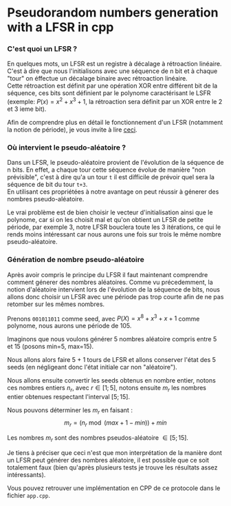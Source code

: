 # Pseudorandom numbers generation with a LFSR in cpp

### C'est quoi un LFSR ? 

En quelques mots, un LFSR est un registre à décalage à rétroaction linéaire.<br>
C'est à dire que nous l'initialisons avec une séquence de n bit et à chaque "tour" on éffectue un décalage binaire avec rétroaction linéaire.<br>
Cette rétroaction est définit par une opération XOR entre différent bit de la séquence, ces bits sont définient par le polynome caractérisant le LSFR (exemple: $P(x) = x^2 + x^3 + 1$, la rétroaction sera définit par un XOR entre le 2 et 3 ieme bit).

Afin de comprendre plus en détail le fonctionnement d'un LFSR (notamment la notion de période), je vous invite à lire [ceci](https://en.wikipedia.org/wiki/Linear-feedback_shift_register).

### Où intervient le pseudo-aléatoire ?

Dans un LFSR, le pseudo-aléatoire provient de l'évolution de la séquence de n bits.
En effet, a chaque tour cette séquence évolue de manière "non prévisible", c'est à dire qu'a un tour `t` il est difficile de prévoir quel sera la séquence de bit du tour `t+3`. <br>En utilisant ces propriétées à notre avantage on peut réussir à génerer des nombres pseudo-aléatoire.

Le vrai problème est de bien choisir le vecteur d'initialisation ainsi que le polynome, car si on les choisit mal et qu'on obtient un LFSR de petite période, par exemple 3, notre LFSR bouclera toute les 3 itérations, ce qui le rends moins intéressant car nous aurons une fois sur trois le même nombre pseudo-aléatoire.

### Génération de nombre pseudo-aléatoire

Après avoir compris le principe du LFSR il faut maintenant comprendre comment génerer des nombres aléatoires.
Comme vu précedemment, la notion d'aléatoire intervient lors de l'évolution de la séquence de bits, nous allons donc choisir un LFSR avec une période pas trop courte afin de ne pas retomber sur les mêmes nombres.

Prenons `001011011` comme seed, avec $P(X) = x^8 + x^3 + x + 1$ comme polynome, nous aurons une période de 105.<br>

Imaginons que nous voulons générer 5 nombres aléatoire compris entre 5 et 15 (posons min=5, max=15).<br>

Nous allons alors faire 5 + 1 tours de LFSR et allons conserver l'état des 5 seeds (en négligeant donc l'état initiale car non "aléatoire").<br>

Nous allons ensuite convertir les seeds obtenus en nombre entier, notons ces nombres entiers $n_r$, avec $r \in [1;5]$, notons ensuite $m_r$ les nombres entier obtenues respectant l'interval $[5;15]$.<br>

Nous pouvons déterminer les $m_r$ en faisant :<br>
$$m_r = (n_r \bmod (max + 1 - min)) + min$$

Les nombres $m_r$ sont des nombres pseudos-aléatoire $\in [5;15]$.
<br>

Je tiens à préciser que ceci n'est que mon interprétation de la manière dont un LFSR peut générer des nombres aléatoire, il est possible que ce soit totalement faux (bien qu'après plusieurs tests je trouve les résultats assez intéressants).
<br>

Vous pouvez retrouver une implémentation en CPP de ce protocole dans le fichier `app.cpp`.
